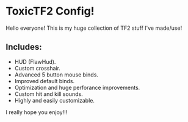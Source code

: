 # ToxicTF2 Config!
Hello everyone! This is my huge collection of TF2 stuff I've made/use!

## Includes:
* HUD (FlawHud).
* Custom crosshair.
* Advanced 5 button mouse binds.
* Improved default binds.
* Optimization and huge perforance improvements.
* Custom hit and kill sounds.
* Highly and easily customizable.

I really hope you enjoy!!!
